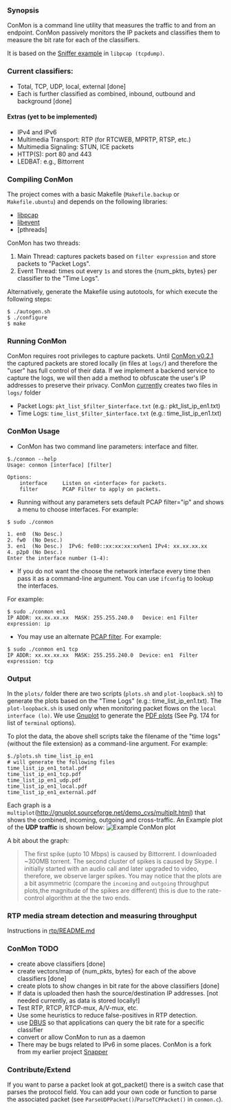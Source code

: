 ### Synopsis 
ConMon is a command line utility that measures the traffic to and from an
endpoint. ConMon passively monitors the IP packets and classifies them to 
measure the bit rate for each of the classifiers. 

It is based on the [Sniffer example](http://www.tcpdump.org/sniffex.c) in `libpcap (tcpdump)`.

### Current classifiers:
* Total, TCP, UDP, local, external [done] 
* Each is further classified as combined, inbound, outbound and background [done]

#### Extras (yet to be implemented)
* IPv4 and IPv6
* Multimedia Transport: RTP (for RTCWEB, MPRTP, RTSP, etc.)
* Multimedia Signaling: STUN, ICE packets
* HTTP(S): port 80 and 443
* LEDBAT: e.g., Bittorrent

### Compiling ConMon
The project comes with a basic Makefile (`Makefile.backup` or `Makefile.ubuntu`) 
and depends on the following libraries:
* [libpcap](http://www.tcpdump.org/release/libpcap-1.2.1.tar.gz)
* [libevent](https://github.com/downloads/libevent/libevent/libevent-2.0.19-stable.tar.gz)
* [pthreads]

ConMon has two threads:
1. Main Thread: captures packets based on `filter expression` and store packets to "Packet Logs".
2. Event Thread: times out every `1s` and stores the {num_pkts, bytes} per classifier to the "Time Logs".

Alternatively, generate the Makefile using autotools, for which execute 
the following steps:
```
$ ./autogen.sh
$ ./configure
$ make
```

### Running ConMon
ConMon requires root privileges to capture packets. Until [ConMon
v0.2.1](https://github.com/vr000m/conmon/tree/v0.2.1) the captured packets
are stored locally (in files at `logs/`) and therefore the "user" has full
control of their data. If we implement a backend service to capture the
logs, we will then add a method to obfuscate the user's IP addresses to
preserve their privacy. ConMon
[currently](https://github.com/vr000m/conmon/tree/v0.2.1) creates two files
in `logs/` folder
* Packet Logs: `pkt_list_$filter_$interface.txt` (e.g.: pkt_list_ip_en1.txt)
* Time Logs: `time_list_$filter_$interface.txt` (e.g.: time_list_ip_en1.txt)

### ConMon Usage
* ConMon has two command line parameters: interface and filter.

```
$./conmon --help
Usage: conmon [interface] [filter]

Options:
    interface     Listen on <interface> for packets.
    filter        PCAP Filter to apply on packets.
```


* Running without any parameters sets default PCAP filter="ip" and 
shows a menu to choose interfaces. For example:

```
$ sudo ./conmon

1. en0  (No Desc.)    
2. fw0	(No Desc.)	
3. en1	(No Desc.)	IPv6: fe80::xx:xx:xx:xx%en1	IPv4: xx.xx.xx.xx	
4. p2p0	(No Desc.)	
Enter the interface number (1-4):
```

* If you do not want the choose the network interface every time then pass
  it as a command-line argument. You can use `ifconfig` to lookup the
  interfaces.

For example:

```
$ sudo ./conmon en1
IP ADDR: xx.xx.xx.xx  MASK: 255.255.240.0	Device: en1	Filter expression: ip
```

* You may use an alternate [PCAP filter](http://wiki.wireshark.org/CaptureFilters). 
For example:

```
$ sudo ./conmon en1 tcp
IP ADDR: xx.xx.xx.xx  MASK: 255.255.240.0  Device: en1	Filter expression: tcp
```

### Output

In the `plots/` folder there are two scripts (`plots.sh` and
`plot-loopback.sh`) to generate the plots based on the "Time Logs" (e.g.:
time_list_ip_en1.txt). The `plot-loopback.sh` is used only when monitoring
packet flows on the `local interface (lo)`. We use
[Gnuplot](http://gnuplot.sourceforge.net/demo_cvs/) to generate the [PDF
plots](http://www.gnuplot.info/docs_4.6/gnuplot.pdf) (See Pg. 174 for list
of `terminal` options).


To plot the data, the above shell scripts take the filename of the "time
logs" (without the file extension) as a command-line argument. For example:

```
$./plots.sh time_list_ip_en1
# will generate the following files
time_list_ip_en1_total.pdf
time_list_ip_en1_tcp.pdf
time_list_ip_en1_udp.pdf
time_list_ip_en1_local.pdf
time_list_ip_en1_external.pdf
```

Each graph is a
`multiplot`(http://gnuplot.sourceforge.net/demo_cvs/multiplt.html) that
shows the combined, incoming, outgoing and cross-traffic. An Example plot
of the **UDP traffic** is shown below: 
![Example ConMon plot](http://www.netlab.tkk.fi/~varun/share_pub/time_list_udp-0.png)

A bit about the graph:
> The first spike (upto 10 Mbps) is caused by Bittorrent. I downloaded
> ~300MB torrent. The second cluster of spikes is caused by Skype. I
> initially started with an audio call and later upgraded to video,
> therefore, we observe larger spikes. You may notice that the plots are a
> bit asymmetric (compare the `incoming` and `outgoing` throughput
> plots,the magnitude of the spikes are different) this is due to the
> rate-control algorithm at the the two ends.

### RTP media stream detection and measuring throughput

Instructions in 
[rtp/README.md](https://github.com/vr000m/ConMon/blob/master/rtp/README.md)

### ConMon TODO
* create above classifiers [done]
* create vectors/map of {num_pkts, bytes} for each of the above classifiers
  [done]
* create plots to show changes in bit rate for the above classifiers [done]
* If data is uploaded then hash the source/destination IP addresses. [not
  needed currently, as data is stored locally!]
* Test RTP, RTCP, RTCP-mux, A/V-mux, etc.
* Use some heuristics to reduce false-positives in RTP detection.
* use [DBUS](http://www.freedesktop.org/wiki/Software/dbus) so that
  applications can query the bit rate for a specific classifier
* convert or allow ConMon to run as a daemon
* There may be bugs related to IPv6 in some places. ConMon is a fork from
  my earlier project [Snapper](https://github.com/vr000m/Snapper)


### Contribute/Extend
If you want to parse a packet look at got_packet() there is a switch case
that parses the protocol field. You can add your own code or function to
parse the associated packet (see `ParseUDPPacket()`/`ParseTCPPacket()` in
`conmon.c`).